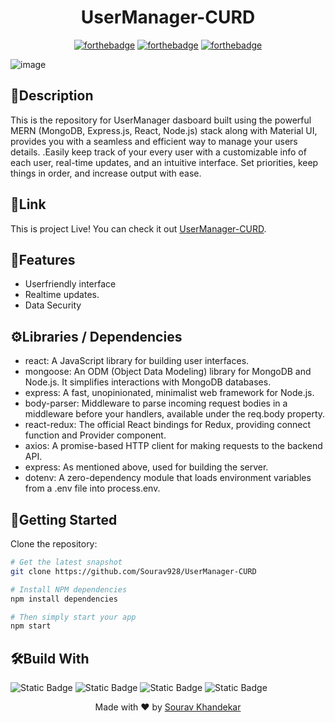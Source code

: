 <h1 align = 'center'>
   UserManager-CURD
</h1>
<div align = 'center'>
              
[![forthebadge](http://forthebadge.com/images/badges/built-with-love.svg)](http://forthebadge.com)
[![forthebadge](https://forthebadge.com/images/badges/made-with-javascript.svg)](https://forthebadge.com)
[![forthebadge](https://forthebadge.com/images/badges/check-it-out.svg)](https://forthebadge.com)

</div>

![image](https://github.com/Sourav928/Activity-Tracker/assets/76393038/73cbd48d-99e4-4ca8-b3d5-80fdc085139c)

## 📝Description

This is the repository for UserManager dasboard built using the powerful MERN (MongoDB, Express.js, React, Node.js) stack along with Material UI, provides you with a seamless and efficient way to manage your users details. .Easily keep track of your every user with a customizable info of each user, real-time updates, and an intuitive interface. Set priorities, keep things in order, and increase output with ease.

## 🔗Link

This is project Live! You can check it out [UserManager-CURD](https://sourix-activity-tracker.onrender.com/).

## 🎇Features

 <ul>
   <li>Userfriendly interface</li>
   <li>Realtime updates.</li>
   <li>Data Security</li>
 </ul>

## ⚙️Libraries / Dependencies

 <ul>
    <li>react: A JavaScript library for building user interfaces.</li>
    <li>mongoose: An ODM (Object Data Modeling) library for MongoDB and Node.js. It simplifies interactions with MongoDB databases.</li>
    <li>express: A fast, unopinionated, minimalist web framework for Node.js.</li>
    <li>body-parser: Middleware to parse incoming request bodies in a middleware before your handlers, available under the req.body property.</li>
    <li>react-redux: The official React bindings for Redux, providing connect function and Provider component.</li>
    <li>axios: A promise-based HTTP client for making requests to the backend API.</li>
    <li>express: As mentioned above, used for building the server.</li>
    <li>dotenv: A zero-dependency module that loads environment variables from a .env file into process.env.</li>
 </ul>

## 🚀Getting Started

Clone the repository:

```bash
# Get the latest snapshot
git clone https://github.com/Sourav928/UserManager-CURD

# Install NPM dependencies
npm install dependencies

# Then simply start your app
npm start
```

## 🛠️Build With

![Static Badge](https://img.shields.io/badge/MongoDB-%2347A248?style=plastic&logo=mongodb&labelColor=black)
![Static Badge](https://img.shields.io/badge/Express-%23000000?style=plastic&logo=express&labelColor=black)
![Static Badge](https://img.shields.io/badge/React-%2361DAFB?style=plastic&logo=react&labelColor=black)
![Static Badge](https://img.shields.io/badge/Nodejs-%23339933?style=plastic&logo=nodedotjs&labelColor=black)

<p align="center"> Made with ❤ by <a href="https://github.com/Sourav928">Sourav Khandekar</a></p>
